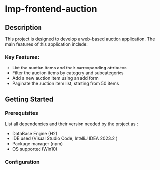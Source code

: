 # lmp-frontend-auction

## Description
This project is designed to develop a web-based auction application. The main features of this application include:

### Key Features:
  - List the auction items and their corresponding attributes
  - Filter the auction items by category and subcategories
  - Add a new auction item using an add form
  - Paginate the auction item list, starting from 50 items

## Getting Started

### Prerequisites
List all dependencies and their version needed by the project as :
  - DataBase Engine (H2)
  - IDE used (Visual Studio Code, IntelliJ IDEA 2023.2 )
  - Package manager (npm)
  - OS supported (Win10)
    
### Configuration
